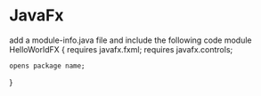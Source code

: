 # JavaFx 
add a module-info.java file and include the following code
module HelloWorldFX {
requires javafx.fxml;
requires javafx.controls;

    opens package name;
}